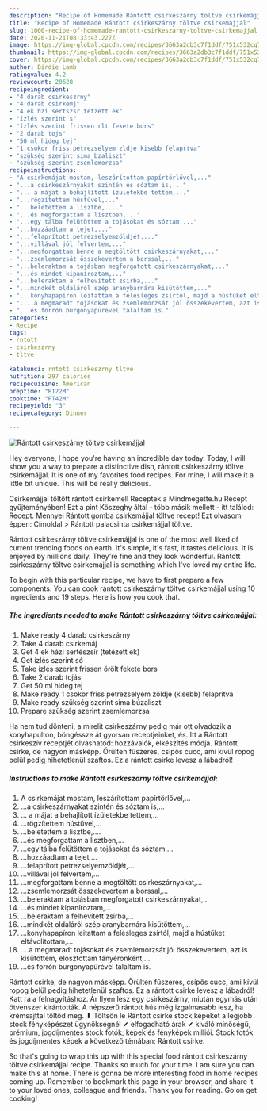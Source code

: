 ```yaml
---
description: "Recipe of Homemade Rántott csirkeszárny töltve csirkemájjal"
title: "Recipe of Homemade Rántott csirkeszárny töltve csirkemájjal"
slug: 1000-recipe-of-homemade-rantott-csirkeszarny-toltve-csirkemajjal
date: 2020-11-21T08:33:43.227Z
image: https://img-global.cpcdn.com/recipes/3663a2db3c7f1ddf/751x532cq70/rantott-csirkeszarny-toltve-csirkemajjal-recept-foto.jpg
thumbnail: https://img-global.cpcdn.com/recipes/3663a2db3c7f1ddf/751x532cq70/rantott-csirkeszarny-toltve-csirkemajjal-recept-foto.jpg
cover: https://img-global.cpcdn.com/recipes/3663a2db3c7f1ddf/751x532cq70/rantott-csirkeszarny-toltve-csirkemajjal-recept-foto.jpg
author: Birdie Lamb
ratingvalue: 4.2
reviewcount: 20628
recipeingredient:
- "4 darab csirkeszrny"
- "4 darab csirkemj"
- "4 ek hzi sertszsr tetzett ek"
- "ízlés szerint s"
- "ízlés szerint frissen rlt fekete bors"
- "2 darab tojs"
- "50 ml hideg tej"
- "1 csokor friss petrezselyem zldje kisebb felaprtva"
- "szükség szerint sima bzaliszt"
- "szükség szerint zsemlemorzsa"
recipeinstructions:
- "A csirkemájat mostam, leszárítottam papírtörlővel,..."
- "...a csirkeszárnyakat szintén és sóztam is,..."
- "... a májat a behajlított ízületekbe tettem,..."
- "...rögzítettem hústűvel,..."
- "...beletettem a lisztbe,...."
- "...és megforgattam a lisztben,..."
- "...egy tálba felütöttem a tojásokat és sóztam,..."
- "...hozzáadtam a tejet,..."
- "...felaprított petrezselyemzöldjét,..."
- "...villával jól felvertem,..."
- "...megforgattam benne a megtöltött csirkeszárnyakat,..."
- "...zsemlemorzsát összekevertem a borssal,..."
- "...beleraktam a tojásban megforgatott csirkeszárnyakat,..."
- "...és mindet kipaníroztam,..."
- "...beleraktam a felhevített zsírba,..."
- "...mindkét oldaláról szép aranybarnára kisütöttem,..."
- "...konyhapapíron leitattam a felesleges zsírtól, majd a hústűket eltávolítottam,..."
- "....a megmaradt tojásokat és zsemlemorzsát jól összekevertem, azt is kisütöttem, elosztottam tányéronként,..."
- "...és forrón burgonyapürével tálaltam is."
categories:
- Recipe
tags:
- rntott
- csirkeszrny
- tltve

katakunci: rntott csirkeszrny tltve 
nutrition: 297 calories
recipecuisine: American
preptime: "PT22M"
cooktime: "PT42M"
recipeyield: "3"
recipecategory: Dinner

---
```



![Rántott csirkeszárny töltve csirkemájjal](https://img-global.cpcdn.com/recipes/3663a2db3c7f1ddf/751x532cq70/rantott-csirkeszarny-toltve-csirkemajjal-recept-foto.jpg)

Hey everyone, I hope you're having an incredible day today. Today, I will show you a way to prepare a distinctive dish, rántott csirkeszárny töltve csirkemájjal. It is one of my favorites food recipes. For mine, I will make it a little bit unique. This will be really delicious.

Csirkemájjal töltött rántott csirkemell Receptek a Mindmegette.hu Recept gyűjteményében! Ezt a pint Köszeghy által - több másik mellett - itt találod: Recept. Mennyei Rántott gomba csirkemájjal töltve recept! Ezt olvasom éppen: Címoldal &gt; Rántott palacsinta csirkemájjal töltve.

Rántott csirkeszárny töltve csirkemájjal is one of the most well liked of current trending foods on earth. It's simple, it's fast, it tastes delicious. It is enjoyed by millions daily. They're fine and they look wonderful. Rántott csirkeszárny töltve csirkemájjal is something which I've loved my entire life.


To begin with this particular recipe, we have to first prepare a few components. You can cook rántott csirkeszárny töltve csirkemájjal using 10 ingredients and 19 steps. Here is how you cook that.

<!--inarticleads1-->

##### The ingredients needed to make Rántott csirkeszárny töltve csirkemájjal:

1. Make ready 4 darab csirkeszárny
1. Take 4 darab csirkemáj
1. Get 4 ek házi sertészsír (tetézett ek)
1. Get ízlés szerint só
1. Take ízlés szerint frissen őrölt fekete bors
1. Take 2 darab tojás
1. Get 50 ml hideg tej
1. Make ready 1 csokor friss petrezselyem zöldje (kisebb) felaprítva
1. Make ready szükség szerint sima búzaliszt
1. Prepare szükség szerint zsemlemorzsa


Ha nem tud dönteni, a mirelit csirkeszárny pedig már ott olvadozik a konyhapulton, böngéssze át gyorsan receptjeinket, és. Itt a Rántott csirkeszív receptjét olvashatod: hozzávalók, elkészítés módja. Rántott csirke, de nagyon másképp. Őrülten fűszeres, csípős cucc, ami kívül ropog belül pedig hihetetlenül szaftos. Ez a rántott csirke levesz a lábadról! 

<!--inarticleads2-->

##### Instructions to make Rántott csirkeszárny töltve csirkemájjal:

1. A csirkemájat mostam, leszárítottam papírtörlővel,...
1. ...a csirkeszárnyakat szintén és sóztam is,...
1. ... a májat a behajlított ízületekbe tettem,...
1. ...rögzítettem hústűvel,...
1. ...beletettem a lisztbe,....
1. ...és megforgattam a lisztben,...
1. ...egy tálba felütöttem a tojásokat és sóztam,...
1. ...hozzáadtam a tejet,...
1. ...felaprított petrezselyemzöldjét,...
1. ...villával jól felvertem,...
1. ...megforgattam benne a megtöltött csirkeszárnyakat,...
1. ...zsemlemorzsát összekevertem a borssal,...
1. ...beleraktam a tojásban megforgatott csirkeszárnyakat,...
1. ...és mindet kipaníroztam,...
1. ...beleraktam a felhevített zsírba,...
1. ...mindkét oldaláról szép aranybarnára kisütöttem,...
1. ...konyhapapíron leitattam a felesleges zsírtól, majd a hústűket eltávolítottam,...
1. ....a megmaradt tojásokat és zsemlemorzsát jól összekevertem, azt is kisütöttem, elosztottam tányéronként,...
1. ...és forrón burgonyapürével tálaltam is.


Rántott csirke, de nagyon másképp. Őrülten fűszeres, csípős cucc, ami kívül ropog belül pedig hihetetlenül szaftos. Ez a rántott csirke levesz a lábadról! Katt rá a felnagyításhoz. Ár Ilyen lesz egy csirkeszárny, miután egymás után ötvenszer kirántották. A népszerű rántott hús még izgalmasabb lesz, ha krémsajttal töltöd meg. ⬇ Töltsön le Rántott csirke stock képeket a legjobb stock fényképészet ügynökségnél ✔ elfogadható árak ✔ kiváló minőségű, prémium, jogdíjmentes stock fotók, képek és fényképek milliói. Stock fotók és jogdíjmentes képek a következő témában: Rántott csirke. 

So that's going to wrap this up with this special food rántott csirkeszárny töltve csirkemájjal recipe. Thanks so much for your time. I am sure you can make this at home. There is gonna be more interesting food in home recipes coming up. Remember to bookmark this page in your browser, and share it to your loved ones, colleague and friends. Thank you for reading. Go on get cooking!
